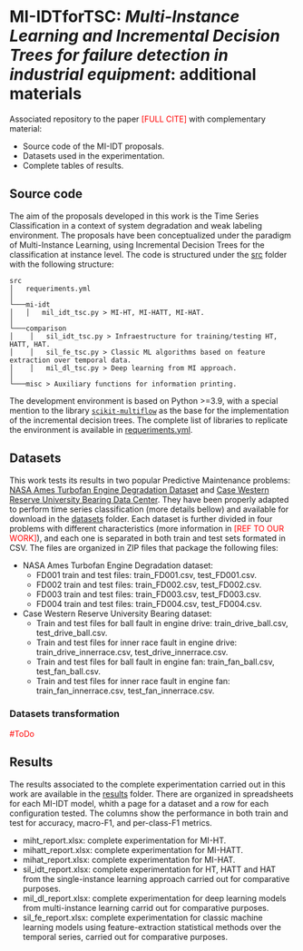 # MI-IDTforTSC: *Multi-Instance Learning and Incremental Decision Trees for failure detection in industrial equipment*: additional materials

Associated repository to the paper <span style="color:red">[FULL CITE]</span> with complementary material:

* Source code of the MI-IDT proposals.
* Datasets used in the experimentation.
* Complete tables of results.

## Source code

The aim of the proposals developed in this work is the Time Series Classification in a context of system degradation and weak labeling environment. The proposals have been conceptualized under the paradigm of Multi-Instance Learning, using Incremental Decision Trees for the classification at instance level. The code is structured under the [src](https://github.com/aestebant/MI-IDTforTSC/blob/main/src) folder with the following structure:
```
src
│   requeriments.yml    
│
└───mi-idt
│   │   mil_idt_tsc.py > MI-HT, MI-HATT, MI-HAT.
│   
└───comparison
│    │   sil_idt_tsc.py > Infraestructure for training/testing HT, HATT, HAT.
│    │   sil_fe_tsc.py > Classic ML algorithms based on feature extraction over temporal data.
│    │   mil_dl_tsc.py > Deep learning from MI approach.
│   
└───misc > Auxiliary functions for information printing.
```

The development environment is based on Python >=3.9, with a special mention to the library [`scikit-multiflow`](https://scikit-multiflow.github.io) as the base for the implementation of the incremental decision trees. The complete list of libraries to replicate the environment is available in [requeriments.yml](https://github.com/aestebant/MI-IDTforTSC/blob/main/src/requeriments.yml).

## Datasets

This work tests its results in two popular Predictive Maintenance problems: [NASA Ames Turbofan Engine Degradation Dataset](https://ti.arc.nasa.gov/tech/dash/groups/pcoe/prognostic-data-repository/#turbofan) and [Case Western Reserve University Bearing Data Center](https://engineering.case.edu/bearingdatacenter). They have been properly adapted to perform time series classification (more details bellow) and available for download in the [datasets](https://github.com/aestebant/MI-IDTforTSC/blob/main/datasets) folder. Each dataset is further divided in four problems with different characteristics (more information in <span style="color:red">[REF TO OUR WORK]</span>), and each one is separated in both train and test sets formated in CSV. The files are organized in ZIP files that package the following files:

* NASA Ames Turbofan Engine Degradation dataset:
    * FD001 train and test files: train_FD001.csv, test_FD001.csv.
    * FD002 train and test files: train_FD002.csv, test_FD002.csv.
    * FD003 train and test files: train_FD003.csv, test_FD003.csv.
    * FD004 train and test files: train_FD004.csv, test_FD004.csv.
* Case Western Reserve University Bearing dataset:
    * Train and test files for ball fault in engine drive: train_drive_ball.csv, test_drive_ball.csv.
    * Train and test files for inner race fault in engine drive: train_drive_innerrace.csv, test_drive_innerrace.csv.
    * Train and test files for ball fault in engine fan: train_fan_ball.csv, test_fan_ball.csv.
    * Train and test files for inner race fault in engine fan: train_fan_innerrace.csv, test_fan_innerrace.csv.

### Datasets transformation

<span style="color:red"> \#ToDo </span>

## Results

The results associated to the complete experimentation carried out in this work are available in the [results](https://github.com/aestebant/MI-IDTforTSC/blob/main/results) folder. There are organized in spreadsheets for each MI-IDT model, whith a page for a dataset and a row for each configuration tested. The columns show the performance in both train and test for accuracy, macro-F1, and per-class-F1 metrics.

* miht_report.xlsx: complete experimentation for MI-HT.
* mihatt_report.xlsx: complete experimentation for MI-HATT.
* mihat_report.xlsx: complete experimentation for MI-HAT.
* sil_idt_report.xlsx: complete experimentation for HT, HATT and HAT from the single-instance learning approach carried out for comparative purposes.
* mil_dl_report.xlsx: complete experimentation for deep learning models from multi-instance learning carrid out for comparative purposes.
* sil_fe_report.xlsx: complete experimentation for classic machine learning models using feature-extraction statistical methods over the temporal series, carried out for comparative purposes.